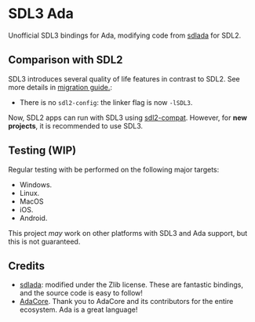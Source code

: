 # SDL3 Ada

Unofficial SDL3 bindings for Ada,
modifying code from [sdlada](https://github.com/ada-game-framework/sdlada)
for SDL2.

## Comparison with SDL2

SDL3 introduces several quality of life features in contrast to SDL2.
See more details in [migration guide.](https://github.com/libsdl-org/SDL/blob/main/docs/README-migration.md):

- There is no `sdl2-config`: the linker flag is now `-lSDL3`.

Now, SDL2 apps can run with SDL3 using [sdl2-compat](https://github.com/libsdl-org/sdl2-compat).
However, for **new projects**, it is recommended
to use SDL3.

## Testing (WIP)

Regular testing with be performed
on the following major targets:

- Windows.
- Linux.
- MacOS
- iOS.
- Android.

This project _may_ work on
other platforms with SDL3 and Ada
support, but this is not guaranteed.

## Credits

- [sdlada](https://github.com/ada-game-framework/sdlada):
  modified under the Zlib license. These are fantastic bindings,
  and the source code is easy to follow!
- [AdaCore](https://www.adacore.com/).
  Thank you to AdaCore and its contributors for the entire ecosystem.
  Ada is a great language!
